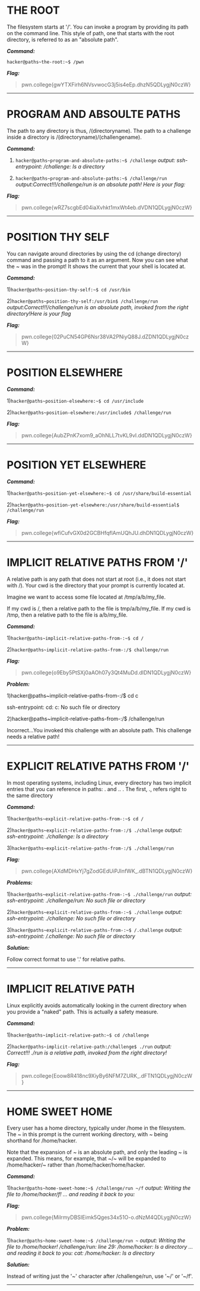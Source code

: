 # THE ROOT

The filesystem starts at '/'. You can invoke a program by providing its path on the command line. This style of path, one that starts with the root directory, is referred to as an "absolute path".

***Command:***

`hacker@paths~the-root:~$ /pwn`

***Flag:***

>pwn.college{gwYTXFirh6NVsvwocG3j5is4eEp.dhzN5QDLygjN0czW}
___________________________________________________________

# PROGRAM AND ABSOULTE PATHS

 The path to any directory is thus, /(directoryname). The path to a challenge inside a directory is /(directoryname)/(challengename). 

 ***Command:***

1) `hacker@paths~program-and-absolute-paths:~$ /challenge`   *output:  ssh-entrypoint: /challenge: Is a directory*

2) `hacker@paths~program-and-absolute-paths:~$ /challenge/run`   *output:Correct!!!/challenge/run is an absolute path! Here is your flag:*

***Flag:***

>pwn.college{wRZ7scgbEd04iaXvhkt1mxWt4eb.dVDN1QDLygjN0czW}
______________________________________________________________

# POSITION THY SELF

You can navigate around directories by using the cd (change directory) command and passing a path to it as an argument. Now you can see what the ~ was in the prompt! It shows the current that your shell is located at.

***Command:***

1)`hacker@paths~position-thy-self:~$ cd /usr/bin`

2)`hacker@paths~position-thy-self:/usr/bin$ /challenge/run`  *output:Correct!!!/challenge/run is an absolute path, invoked from the right directory!Here is your flag*

***Flag:***

>pwn.college{02PuCN54GP6Nsr38VA2PNiyQ88J.dZDN1QDLygjN0czW}
________________________________________________________________

# POSITION ELSEWHERE

***Command:***

1)`hacker@paths~position-elsewhere:~$ cd /usr/include`

2)`hacker@paths~position-elsewhere:/usr/include$ /challenge/run`

***Flag:***

>pwn.college{AubZPnK7xom9_aOhNLL7tvKL9vI.ddDN1QDLygjN0czW}
___________________________________________________________

# POSITION YET ELSEWHERE

***Command:***

1)`hacker@paths~position-yet-elsewhere:~$ cd /usr/share/build-essential`

2)`hacker@paths~position-yet-elsewhere:/usr/share/build-essential$ /challenge/run`

***Flag:***

>pwn.college{wfiCufvGX0d2GCBHfqflAmUQhJU.dhDN1QDLygjN0czW}
_______________________________________________________________

# IMPLICIT RELATIVE PATHS FROM '/'

A relative path is any path that does not start at root (i.e., it does not start with /). 
Your cwd is the directory that your prompt is currently located at.

Imagine we want to access some file located at /tmp/a/b/my_file.

If my cwd is /, then a relative path to the file is tmp/a/b/my_file.
If my cwd is /tmp, then a relative path to the file is a/b/my_file.

***Command:***

1)`hacker@paths~implicit-relative-paths-from-:~$ cd /`

2)`hacker@paths~implicit-relative-paths-from-:/$ challenge/run` 

***Flag:***

>pwn.college{o9Eby5PtSXj0aAOh07y3Qt4MuDd.dlDN1QDLygjN0czW}

***Problem:***

1)hacker@paths~implicit-relative-paths-from-:/$ cd c

ssh-entrypoint: cd: c: No such file or directory

2)hacker@paths~implicit-relative-paths-from-:/$ /challenge/run

Incorrect...You invoked this challenge with an absolute path. This challenge needs a relative path!
___________________________________________________________________________________________________________

# EXPLICIT RELATIVE PATHS FROM '/'

In most operating systems, including Linux, every directory has two implicit entries that you can reference in paths: . and .. . The first, ., refers right to the same directory

***Command:***

1)`hacker@paths~explicit-relative-paths-from-:~$ cd /`

2)`hacker@paths~explicit-relative-paths-from-:/$ ./challenge`  *output: ssh-entrypoint: ./challenge: Is a directory*

3)`hacker@paths~explicit-relative-paths-from-:/$ ./challenge/run`

***Flag:***

>pwn.college{AXdMDHxYj7gZodGEdUiPJInfWK_.dBTN1QDLygjN0czW}

***Problems:***

1)`hacker@paths~explicit-relative-paths-from-:~$ ./challenge/run`
*output: ssh-entrypoint: ./challenge/run: No such file or directory*

2)`hacker@paths~explicit-relative-paths-from-:~$ ./challenge`
*output: ssh-entrypoint: ./challenge: No such file or directory*

3)`hacker@paths~explicit-relative-paths-from-:~$ /.challenge`
*output: ssh-entrypoint: /.challenge: No such file or directory*

***Solution:***

Follow correct format to use '.' for relative paths.
_________________________________________________________

# IMPLICIT RELATIVE PATH

Linux explicitly avoids automatically looking in the current directory when you provide a "naked" path. This is actually a safety measure.

***Command:***

1)`hacker@paths~implicit-relative-path:~$ cd /challenge`

2)`hacker@paths~implicit-relative-path:/challenge$ ./run`   *output: Correct!!! ./run is a relative path, invoked from the right directory!*

***Flag:***

>pwn.college{Eoow8R418nc9XiyBy6NFM7ZURK_.dFTN1QDLygjN0czW}
_____________________________________________________________

# HOME SWEET HOME

Every user has a home directory, typically under /home in the filesystem. The ~ in this prompt is the current working directory, with ~ being shorthand for /home/hacker. 

Note that the expansion of ~ is an absolute path, and only the leading ~ is expanded. This means, for example, that ~/~ will be expanded to /home/hacker/~ rather than /home/hacker/home/hacker.

***Command:***

1)`hacker@paths~home-sweet-home:~$ /challenge/run ~/f` *output: Writing the file to /home/hacker/f! ... and reading it back to you:*

***Flag:***

>pwn.college{MilrmyDBSIEimk5Qges34x51O-o.dNzM4QDLygjN0czW}

***Problem:***

1)`hacker@paths~home-sweet-home:~$ /challenge/run ~`   *output: Writing the file to /home/hacker! /challenge/run: line 29: /home/hacker: Is a directory 
... and reading it back to you:
cat: /home/hacker: Is a directory*

***Solution:***

Instead of writing just the '~' character after /challenge/run, use '~/' or '~/f'.
_______________________________________________________________________________________
